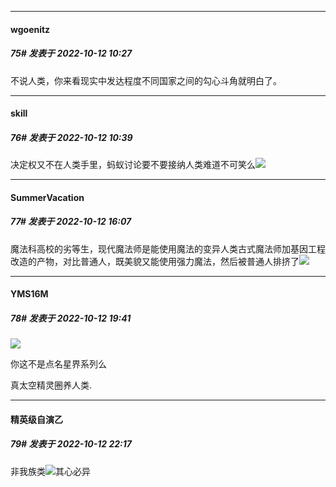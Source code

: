 

*****

####  wgoenitz  
##### 75#       发表于 2022-10-12 10:27

不说人类，你来看现实中发达程度不同国家之间的勾心斗角就明白了。



*****

####  skill  
##### 76#       发表于 2022-10-12 10:39

决定权又不在人类手里，蚂蚁讨论要不要接纳人类难道不可笑么<img src="https://static.saraba1st.com/image/smiley/face2017/001.png" referrerpolicy="no-referrer">



*****

####  SummerVacation  
##### 77#       发表于 2022-10-12 16:07

魔法科高校的劣等生，现代魔法师是能使用魔法的变异人类古式魔法师加基因工程改造的产物，对比普通人，既美貌又能使用强力魔法，然后被普通人排挤了<img src="https://static.saraba1st.com/image/smiley/face2017/040.png" referrerpolicy="no-referrer">



*****

####  YMS16M  
##### 78#       发表于 2022-10-12 19:41

<img src="https://static.saraba1st.com/image/smiley/face2017/037.png" referrerpolicy="no-referrer">

你这不是点名星界系列么

真太空精灵圈养人类.



*****

####  精英级自演乙  
##### 79#       发表于 2022-10-12 22:17

非我族类<img src="https://static.saraba1st.com/image/smiley/face2017/048.png" referrerpolicy="no-referrer">其心必异

